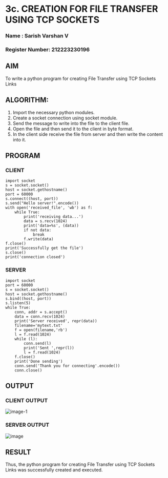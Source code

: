 # 3c. CREATION FOR FILE TRANSFER USING TCP SOCKETS
### Name : Sarish Varshan V
### Register Number: 212223230196
## AIM
To write a python program for creating File Transfer using TCP Sockets Links
## ALGORITHM:
1. Import the necessary python modules.
2. Create a socket connection using socket module.
3. Send the message to write into the file to the client file.
4. Open the file and then send it to the client in byte format.
5. In the client side receive the file from server and then write the content into it.
## PROGRAM
### CLIENT
```
import socket
s = socket.socket()
host = socket.gethostname()
port = 60000
s.connect((host, port))
s.send("Hello server!".encode())
with open('received_file', 'wb') as f:
    while True:
        print('receiving data...')
        data = s.recv(1024)
        print('data=%s', (data))
        if not data:
            break
        f.write(data)
f.close()
print('Successfully get the file')
s.close()
print('connection closed')
```
### SERVER
```
import socket 
port = 60000 
s = socket.socket() 
host = socket.gethostname() 
s.bind((host, port))
s.listen(5) 
while True:
    conn, addr = s.accept() 
    data = conn.recv(1024)
    print('Server received', repr(data))
    filename='mytext.txt'
    f = open(filename,'rb')
    l = f.read(1024)
    while (l):
        conn.send(l)
        print('Sent ',repr(l))
        l = f.read(1024)
    f.close()
    print('Done sending')
    conn.send('Thank you for connecting'.encode())
    conn.close()
```
## OUTPUT
### CLIENT OUTPUT
![image-1](https://github.com/sarishvarshan/3c.FILE_TRANSFER_USING_TCP_SOCKETS/assets/152167665/3ef8a5d5-be6c-4c04-ab12-9399e749bcf6)

### SERVER OUTPUT
![image](https://github.com/sarishvarshan/3c.FILE_TRANSFER_USING_TCP_SOCKETS/assets/152167665/fd2666ca-5802-4e93-ae16-4830d42ecdd1)
## RESULT
Thus, the python program for creating File Transfer using TCP Sockets Links was successfully created and executed.




